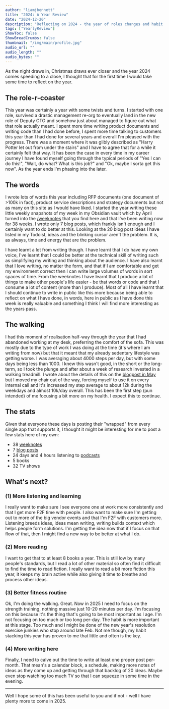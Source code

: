 ```yaml
---
author: "liamjbennett"
title: "2024: A Year Review"
date: "2024-12-20"
description: "Reflecting on 2024 - the year of roles changes and habit stacking and stats"
tags: ["YearlyReview"]
ShowToc: false
ShowBreadCrumbs: false
thumbnail: "/img/main/profile.jpg"
audio_url: ""
audio_length: ""
audio_bytes: ""
---
```


As the night draws in, Christmas draws ever closer and the year 2024 comes speeding to a close, I thought that for the first time I would take some time to reflect on the year.

## The role-r-coaster
This year was certainly a year with some twists and turns. I started with one role, survived a drastic management re-org to eventually land in the new role of Deputy CTO and somehow just about managed to figure out what that role actually meant. I spent more time writing product documents and writing code than I had done before, I spent more time talking to customers this year than I had done for several years and overall I'm pleased with the progress. There was a moment where it was glibly described as "Harry Potter let out from under the stairs" and I have to agree that for a while it certainly felt that way. It has been the case in every time in my career journey I have found myself going through the typical periods of "Yes I can do this!", "Wait, do what? What is this job?" and "Ok, maybe I sorta get this now". As the year ends I'm phasing into the later.

## The words
I wrote lots of words this year including RFP documents (one document of >100k in fact), product service descriptions and strategy documents but not as many on this site as I would have liked. I started the year writing these little weekly snapshots of my week in my Obsidian vault which by April turned into the [/weeknotes](/weeknotes) that you find here and that I've been writing now for 38 weeks. I wrote only 7 blog posts, which frankly isn't enough and I certainly want to do better at this. Looking at the 20 blog post ideas I have listed in my Todoist, ideas and the blinking cursor aren't the problem. It is, as always, time and energy that are the problem.

I have learnt a lot from writing though. I have learnt that I do have my own voice, I've learnt that I could be better at the technical skill of writing such as simplifying my writing and thinking about the audience. I have also learnt that I love writing, no matter the form, and that if I am comfortable and get my environment correct then I can write large volumes of words in sort spaces of time. From the weeknotes I have learnt that I produce a lot of things to make other people's life easier - be that words or code and that I consume a lot of content (more than I produce). Most of all I have learnt that I should continue to write in public like this more because being able to reflect on what I have done, in words, here in public as I have done this week is really valuable and something I think I will find more interesting as the years pass.

## The walking
I had this moment of realisation half-way through the year that I had abandoned working at my desk, preferring the comfort of the sofa. This was mostly due to the type of work I was doing at the time (it's where I am writing from now) but that it meant that my already sedentary lifestyle was getting worse. I was averaging about 4000 steps per day, but with some days being less than 1000. I knew this wasn't good, in the short or the long-term, so I took the plunge and after about a week of research invested in a walking treadmill. I wrote about the details of this on the [blogpost in May](/posts/2024-05-31-walking-treadmill/) but I moved my chair out of the way, forcing myself to use it on every internal call and it's increased my step average to about 12k during the weekdays and almost 10k/day overall. This has been the first step (pun intended) of me focusing a bit more on my health. I expect this to continue.

## The stats
Given that everyone these days is posting their "wrapped" from every single app that supports it, I thought it might be interesting for me to post a few stats here of my own:
* 38 [weeknotes](/weeknotes)
* 7 [blog posts](/posts)
* 24 days and 4 hours listening to [podcasts](/podroll)
* 5 books
* 32 TV shows 

## What's next?

### (1) More listening and learning
I really want to make sure I see everyone one at work more consistently and that I get more F2F time with people. I also want to make sure I'm getting out to more of the big vendor events and that I'm F2F with customers more. Listening breeds ideas, ideas mean writing, writing builds context which helps people form solutions. I'm getting the idea now that if I focus on that flow of that, then I might find a new way to be better at what I do.

### (2) More reading
I want to get that to at least 8 books a year. This is still low by many people's standards, but I read a lot of other material so often find it difficult to find the time to read fiction. I really want to read a bit more fiction this year, it keeps my brain active while also giving it time to breathe and process other ideas.

### (3) Better fitness routine
Ok, I'm doing the walking. Great. Now in 2025 I need to focus on the strength training, nothing massive just 10-20 minutes per day. I'm focusing on this because it's the thing that's going to be most important as I age. I'm not focusing on too much or too long per-day. The habit is more important at this stage. Too much and I might be done of the new year's resolution exercise junkies who stop around late Feb. Not me though, my habit stacking this year has proven to me that little and often is the key.

### (4) More writing here
Finally, I need to calve out the time to write at least one proper post per-month. That mean's a calendar block, a schedule, making more notes of ideas as they come up and getting through that backlog of 20 ideas. Maybe even stop watching too much TV so that I can squeeze in some time in the evening.

* * * *

Well I hope some of this has been useful to you and if not - well I have plenty more to come in 2025.